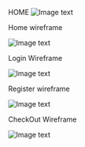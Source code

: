 HOME
![Image text](https://github.com/Ramapascual/Grupo_4_Trabajo_Final/blob/main/documentos/dise%C3%B1o/Home.png)

Home wireframe

![Image text](https://github.com/Ramapascual/Grupo_4_Trabajo_Final/blob/main/documentos/dise%C3%B1o/Home%20wireframe.png)

Login Wireframe

![Image text](https://github.com/Ramapascual/Grupo_4_Trabajo_Final/blob/main/documentos/dise%C3%B1o/Login.png)

Register wireframe

![Image text](https://github.com/Ramapascual/Grupo_4_Trabajo_Final/blob/main/documentos/dise%C3%B1o/Register.png)

CheckOut Wireframe

![Image text](https://github.com/Ramapascual/Grupo_4_Trabajo_Final/blob/main/documentos/dise%C3%B1o/Checkout%20wireframe%20rama.png)

